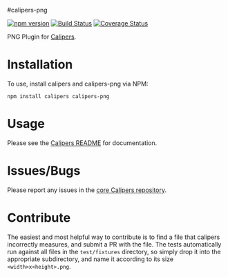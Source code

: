 #calipers-png

[![npm version](https://badge.fury.io/js/calipers-png.svg)](http://badge.fury.io/js/calipers-png) [![Build Status](https://travis-ci.org/calipersjs/calipers-png.svg?branch=master)](https://travis-ci.org/calipersjs/calipers-png) [![Coverage Status](https://coveralls.io/repos/calipersjs/calipers-png/badge.svg)](https://coveralls.io/r/calipersjs/calipers-png)

PNG Plugin for [Calipers](https://github.com/calipersjs/calipers).

# Installation

To use, install calipers and calipers-png via NPM:

```
npm install calipers calipers-png
```

# Usage

Please see the [Calipers README](https://github.com/calipersjs/calipers) for documentation.

# Issues/Bugs

Please report any issues in the [core Calipers repository](https://github.com/calipersjs/calipers/issues).

# Contribute

The easiest and most helpful way to contribute is to find a file that calipers incorrectly measures, and submit a PR with the file. The tests automatically run against all files in the `test/fixtures` directory, so simply drop it into the appropriate subdirectory, and name it according to its size `<width>x<height>.png`.
